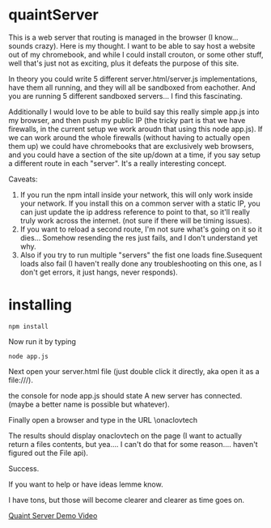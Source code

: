 # quaintServer
This is a web server that routing is managed in the browser (I know... sounds crazy).
Here is my thought. I want to be able to say host a website out of my chromebook, and while I could install crouton, or some other stuff, well that's just not as exciting, plus it defeats the purpose of this site.

In theory you could write 5 different server.html/server.js implementations, have them all running, and they will all be sandboxed from eachother. And you are running 5 different sandboxed servers... I find this fascinating.

Additionally I would love to be able to build say this really simple app.js into my browser, and then push my public IP (the tricky part is that we have firewalls, in the current setup we work aroudn that using this node app.js). If we can work around the whole firewalls (without having to actually open them up) we could have chromebooks that are exclusively web browsers, and you could have a section of the site up/down at a time, if you say setup a different route in each "server". It's a really interesting concept.

Caveats: 

1.   If you run the npm intall inside your network, this will only work inside your network.
        If you install this on a common server with a static IP, you can just update the ip address reference to point to that, so it'll really truly work across the internet. (not sure if there will be timing issues).
2.  If you want to reload a second route, I'm not sure what's going on it so it dies... Somehow resending the res just fails, and I don't understand yet why.
3.  Also if you try to run multiple "servers" the fist one loads fine.Susequent loads also fail (I haven't really done any troubleshooting on this one, as I don't get errors, it just hangs, never responds).


# installing

    npm install
    
Now run it by typing
   
    node app.js
  
Next open your server.html file (just double click it directly, aka open it as a file:///).

the console for node app.js should state A new server has connected. (maybe a better name is possible but whatever).

Finally open a browser and type in the URL <ip address>\onaclovtech

The results should display onaclovtech on the page (I want to actually return a files contents, but yea.... I can't do that for some reason.... haven't figured out the File api).


Success.

If you want to help or have ideas lemme know.

I have tons, but those will become clearer and clearer as time goes on.


[Quaint Server Demo Video](http://youtu.be/ls0_Pse4t10)
